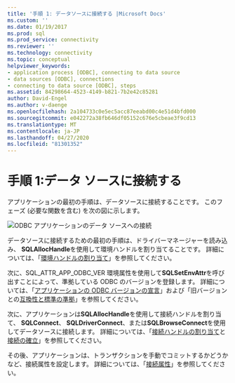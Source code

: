 ```yaml
---
title: '手順 1: データソースに接続する |Microsoft Docs'
ms.custom: ''
ms.date: 01/19/2017
ms.prod: sql
ms.prod_service: connectivity
ms.reviewer: ''
ms.technology: connectivity
ms.topic: conceptual
helpviewer_keywords:
- application process [ODBC], connecting to data source
- data sources [ODBC], connections
- connecting to data source [ODBC], steps
ms.assetid: 84298664-4523-4149-b821-7b2e42c85281
author: David-Engel
ms.author: v-daenge
ms.openlocfilehash: 2a104733c0e5ec5acc87eeabd00c4e51d4bfd000
ms.sourcegitcommit: e042272a38fb646df05152c676e5cbeae3f9cd13
ms.translationtype: MT
ms.contentlocale: ja-JP
ms.lasthandoff: 04/27/2020
ms.locfileid: "81301352"
---
```

# <a name="step-1-connect-to-the-data-source"></a>手順 1:データ ソースに接続する
アプリケーションの最初の手順は、データソースに接続することです。 このフェーズ (必要な関数を含む) を次の図に示します。  
  
 ![ODBC アプリケーションのデータ ソースへの接続](../../../odbc/reference/develop-app/media/pr11.gif "pr11")  
  
 データソースに接続するための最初の手順は、ドライバーマネージャーを読み込み、 **SQLAllocHandle**を使用して環境ハンドルを割り当てることです。 詳細については、「[環境ハンドルの割り当て](../../../odbc/reference/develop-app/allocating-the-environment-handle.md)」を参照してください。  
  
 次に、SQL_ATTR_APP_ODBC_VER 環境属性を使用して**SQLSetEnvAttr**を呼び出すことによって、準拠している ODBC のバージョンを登録します。 詳細については、「[アプリケーションの ODBC バージョンの宣言](../../../odbc/reference/develop-app/declaring-the-application-s-odbc-version.md)」および「旧バージョンとの[互換性と標準の準拠](../../../odbc/reference/develop-app/backward-compatibility-and-standards-compliance.md)」を参照してください。  
  
 次に、アプリケーションは**SQLAllocHandle**を使用して接続ハンドルを割り当て、 **SQLConnect**、 **SQLDriverConnect**、または**SQLBrowseConnect**を使用してデータソースに接続します。 詳細については、「[接続ハンドルの割り当て](../../../odbc/reference/develop-app/allocating-a-connection-handle-odbc.md)と[接続の確立](../../../odbc/reference/develop-app/establishing-a-connection.md)」を参照してください。  
  
 その後、アプリケーションは、トランザクションを手動でコミットするかどうかなど、接続属性を設定します。 詳細については、「[接続属性](../../../odbc/reference/develop-app/connection-attributes.md)」を参照してください。
